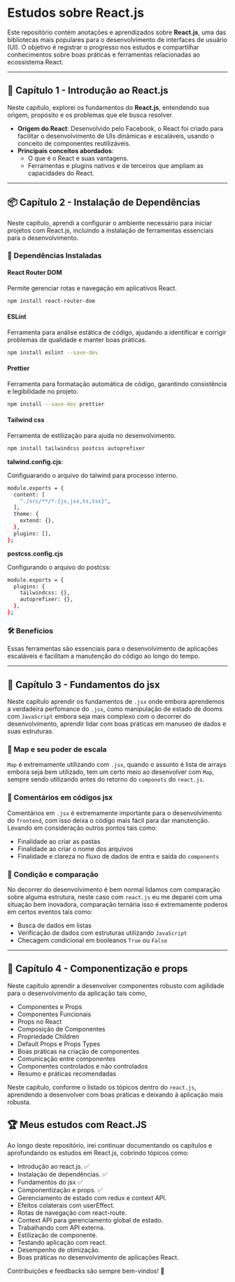 # Estudos sobre React.js  

Este repositório contém anotações e aprendizados sobre **React.js**, uma das bibliotecas mais populares para o desenvolvimento de interfaces de usuário (UI). O objetivo é registrar o progresso nos estudos e compartilhar conhecimentos sobre boas práticas e ferramentas relacionadas ao ecossistema React.  

---

## 📖 Capítulo 1 - Introdução ao React.js  

Neste capítulo, explorei os fundamentos do **React.js**, entendendo sua origem, propósito e os problemas que ele busca resolver.  

- **Origem do React**: Desenvolvido pelo Facebook, o React foi criado para facilitar o desenvolvimento de UIs dinâmicas e escaláveis, usando o conceito de componentes reutilizáveis.  
- **Principais conceitos abordados**:
  - O que é o React e suas vantagens.
  - Ferramentas e plugins nativos e de terceiros que ampliam as capacidades do React.  

---

## 📦 Capítulo 2 - Instalação de Dependências  

Neste capítulo, aprendi a configurar o ambiente necessário para iniciar projetos com React.js, incluindo a instalação de ferramentas essenciais para o desenvolvimento.  

### 🔧 Dependências Instaladas  

#### **React Router DOM**  
Permite gerenciar rotas e navegação em aplicativos React.  
```bash
npm install react-router-dom
```

#### **ESLint**  
Ferramenta para análise estática de código, ajudando a identificar e corrigir problemas de qualidade e manter boas práticas.  
```bash
npm install eslint --save-dev
```

#### **Prettier**  
Ferramenta para formatação automática de código, garantindo consistência e legibilidade no projeto.  
```bash
npm install --save-dev prettier
```
#### **Tailwind css**
Ferramenta de estilização para ajuda no desenvolvimento.

```bash
npm install tailwindcss postcss autoprefixer
```
**talwind.config.cjs**:

Configuarando o arquivo do talwind para processo interno.
```bash
module.exports = {
  content: [
    "./src/**/*.{js,jsx,ts,tsx}",
  ],
  theme: {
    extend: {},
  },
  plugins: [],
};
```

**postcss.config.cjs**

Configurando o arquivo do postcss:
```bash
module.exports = {
  plugins: {
    tailwindcss: {},
    autoprefixer: {},
  },
};
```



### 🛠️ Benefícios  
Essas ferramentas são essenciais para o desenvolvimento de aplicações escaláveis e facilitam a manutenção do código ao longo do tempo.  

---

## 📖 Capítulo 3 - Fundamentos do jsx
Neste capítulo aprendir os fundamentos de `.jsx` onde embora aprendemos a verdadeira perfomance do `.jsx`, como manipulação de estado de dooms com `JavaScript` embora seja mais complexo com o decorrer do desenvolvimento, aprendir lidar com boas práticas em manuseo de dados e suas estruturas.

### 📒 Map e seu poder de escala
`Map` é extremamente utilizando com `.jsx`, quando o assunto é lista de arrays embora seja bem utilizado, tem um certo meio ao desenvolver com `Map`, sempre sendo utilizando antes do retorno do `componets` do `react.js`.

### 📒 Comentários em códigos jsx
Comentários em `.jsx` é extremamente importante para o desenvolvimento do `frontend`, com isso deixa o código mais fácil para dar manutenção. Levando em consideração outros pontos tais como:

- Finalidade ao criar as pastas
- Finalidade ao criar o nome dos arquivos
- Finalidade e clareza no fluxo de dados de entra e saída do `components`

### 📒 Condição e comparação

No decorrer do desenvolvimento é bem normal lidamos com comparação sobre alguma estrutura, neste caso com `react.js` eu me deparei com uma situação bem inovadora, comparação ternária isso é extremamente poderos em certos eventos tais como:

 - Busca de dados em listas
 - Verificação de dados com estruturas utilizando `JavaScript`
 - Checagem condicional em booleanos `True` ou `False`


---
## 📖 Capítulo 4 - Componentização e props
Neste capítulo aprendir a desenvolver componentes robusto com agilidade para o desenvolvimento da aplicação tais como,

 - Componentes e Props
 - Componentes Funcionais
 - Props no React
 - Composição de Componentes
 - Propriedade Children
 - Default Props e Props Types
 - Boas práticas na criação de componentes
 - Comunicação entre componentes
 - Componentes controlados e não controlados
 - Resumo e práticas recomendadas

Neste capítulo, conforme o listado os tópicos dentro do `react.js`, aprendendo a desenvolver com boas práticas e deixando á aplicação mais robusta.


## 🏆 Meus estudos com React.JS
Ao longo deste repositório, irei continuar documentando os capítulos e aprofundando os estudos em React.js, cobrindo tópicos como:
- Introdução ao react.js. ✅
- Instalação de dependências. ✅
- Fundamentos do jsx ✅
- Componentização e props. ✅
- Gerenciamento de estado com redux e context API.
- Efeitos colaterais com userEffect.
- Rotas de navegação com react-route.
- Context API para gerenciamento global de estado.
- Trabalhando com API externa.
- Estilização de componente.
- Testando aplicação com react.
- Desempenho de otimização.
- Boas práticas no desenvolvimento de aplicações React.  

Contribuições e feedbacks são sempre bem-vindos! 🚀  
